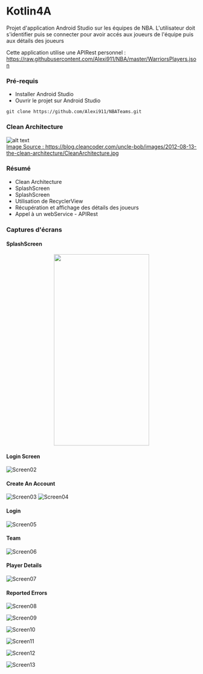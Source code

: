 # Kotlin4A

Projet d'application Android Studio sur les équipes de NBA. L'utilisateur doit s'identifier puis se connecter pour avoir accés aux joueurs de l'équipe puis aux détails des joueurs

Cette application utilise une APIRest personnel : https://raw.githubusercontent.com/Alexi911/NBA/master/WarriorsPlayers.json
<br/>

### Pré-requis

- Installer Android Studio </br>
- Ouvrir le projet sur Android Studio </br>
```
git clone https://github.com/Alexi911/NBATeams.git
```
### Clean Architecture

![alt text]( https://blog.cleancoder.com/uncle-bob/images/2012-08-13-the-clean-architecture/CleanArchitecture.jpg)</br>
<u>Image Source : https://blog.cleancoder.com/uncle-bob/images/2012-08-13-the-clean-architecture/CleanArchitecture.jpg</u>

### Résumé

- Clean Architecture</br>
- SplashScreen </br>
- SplashScreen </br>
- Utilisation de RecyclerView </br>
- Récupération et affichage des détails des joueurs </br>
- Appel à un webService - APIRest </br>
### Captures d'écrans

#### SplashScreen
<p align="center" width="100%">
    <img align="center" width="252" height="506" src="./ScreenShot_ReadMe/01.png)
"/>
</p>


#### Login Screen 
![Screen02](https://raw.githubusercontent.com/Alexi911/Kotlin4A/master/ScreenShot_ReadMe/02.png) </br>

#### Create An Account 
![Screen03](https://raw.githubusercontent.com/Alexi911/Kotlin4A/master/ScreenShot_ReadMe/03.png)
![Screen04](https://raw.githubusercontent.com/Alexi911/Kotlin4A/master/ScreenShot_ReadMe/04.png)

#### Login
![Screen05](https://raw.githubusercontent.com/Alexi911/Kotlin4A/master/ScreenShot_ReadMe/05.png)

#### Team
![Screen06](https://raw.githubusercontent.com/Alexi911/Kotlin4A/master/ScreenShot_ReadMe/06.png)

#### Player Details
![Screen07](https://raw.githubusercontent.com/Alexi911/Kotlin4A/master/ScreenShot_ReadMe/07.png)

#### Reported Errors
![Screen08](https://raw.githubusercontent.com/Alexi911/Kotlin4A/master/ScreenShot_ReadMe/08.png)

![Screen09](https://raw.githubusercontent.com/Alexi911/Kotlin4A/master/ScreenShot_ReadMe/09.png)

![Screen10](https://raw.githubusercontent.com/Alexi911/Kotlin4A/master/ScreenShot_ReadMe/10.png)

![Screen11](https://raw.githubusercontent.com/Alexi911/Kotlin4A/master/ScreenShot_ReadMe/11.png)

![Screen12](https://raw.githubusercontent.com/Alexi911/Kotlin4A/master/ScreenShot_ReadMe/12.png)

![Screen13](https://raw.githubusercontent.com/Alexi911/Kotlin4A/master/ScreenShot_ReadMe/13.png)


